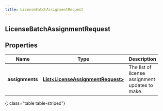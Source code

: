 ```yaml
---
title: LicenseBatchAssignmentRequest
---
```

## LicenseBatchAssignmentRequest


## Properties

| Name | Type | Description | Notes |
| ------------ | ------------- | ------------- | ------------- |
| **assignments** | [**List&lt;LicenseAssignmentRequest&gt;**](LicenseAssignmentRequest.html) | The list of license assignment updates to make. |  |
{: class="table table-striped"}




